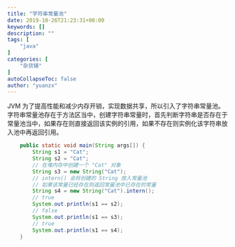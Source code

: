 ```yaml
---
title: "字符串常量池"
date: 2019-10-26T21:23:31+08:00
keywords: []
description: ""
tags: [
    "java"
]
categories: [
    "杂货铺"
]
autoCollapseToc: false
author: "yuanzx"
---
```


JVM 为了提高性能和减少内存开销，实现数据共享，所以引入了字符串常量池。字符串常量池存在于方法区当中，创建字符串常量时，首先判断字符串是否存在于常量池当中，如果存在则直接返回该实例的引用，如果不存在则实例化该字符串放入池中再返回引用。

```java
    public static void main(String args[]) {
        String s1 = "Cat";
        String s2 = "Cat";
        // 在堆内存中创建一个 "Cat" 对象
        String s3 = new String("Cat");
        // intern() 会将创建的 String 放入常量池
        // 如果该常量已经存在则返回常量池中已存在的常量
        String s4 = new String("Cat").intern();
        // true
        System.out.println(s1 == s2);
        // false
        System.out.println(s1 == s3);
        // true
        System.out.println(s1 == s4);
    }
```
